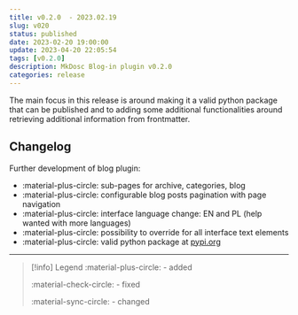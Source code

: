 ```yaml
---
title: v0.2.0  - 2023.02.19
slug: v020
status: published
date: 2023-02-20 19:00:00
update: 2023-04-20 22:05:54
tags: [v0.2.0]
description: MkDosc Blog-in plugin v0.2.0
categories: release
---
```


The main focus in this release is around making it a valid python package that can be published and to adding some additional functionalities around retrieving additional information from frontmatter.

<!-- more -->

## Changelog

Further development of blog plugin:

- :material-plus-circle: sub-pages for archive, categories, blog
- :material-plus-circle: configurable blog posts pagination with page navigation
- :material-plus-circle: interface language change: EN and PL (help wanted with more languages)
- :material-plus-circle: possibility to override for all interface text elements
- :material-plus-circle: valid python package at [pypi.org](https://pypi.org/)

---

> [!info] Legend
> :material-plus-circle: - added
>
> :material-check-circle: - fixed
>
> :material-sync-circle: - changed
